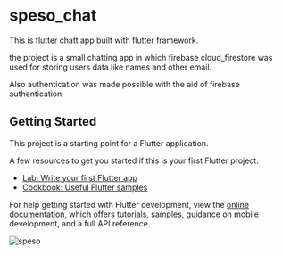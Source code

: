 # speso_chat


This is flutter chatt app built with flutter framework.

the project is a small chatting app in which firebase cloud_firestore was used for storing users data like names and other email.

Also authentication was made possible with the aid of firebase authentication

## Getting Started

This project is a starting point for a Flutter application.

A few resources to get you started if this is your first Flutter project:

- [Lab: Write your first Flutter app](https://docs.flutter.dev/get-started/codelab)
- [Cookbook: Useful Flutter samples](https://docs.flutter.dev/cookbook)

For help getting started with Flutter development, view the
[online documentation](https://docs.flutter.dev/), which offers tutorials,
samples, guidance on mobile development, and a full API reference.

![speso](https://github.com/Abdulwahab03/spesochat/assets/79818382/82a5d571-c3c1-4605-a1d5-dd28b774d954)
